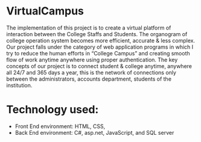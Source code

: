 # VirtualCampus
The implementation of this project is to create a virtual platform of interaction between the College Staffs and Students. The organogram of college operation system becomes more efficient, accurate & less complex. 
Our project falls under the category of web application programs in which I try to reduce the human efforts in “College Campus” and creating smooth flow of work anytime anywhere using proper authentication. 
The key concepts of our project is to connect student & college anytime, anywhere all 24/7 and 365 days a year, this is the network of connections only between the administrators, accounts department, students of the institution.

# Technology used:
- Front End environment: HTML, CSS, 
- Back End environment: C#, asp.net, JavaScript, and SQL server
